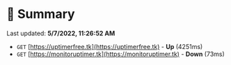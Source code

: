 # 📖 Summary
Last updated: **5/7/2022, 11:26:52 AM**

- `GET` [https://uptimerfree.tk](https://uptimerfree.tk) - **Up** (4251ms)
- `GET` [https://monitoruptimer.tk](https://monitoruptimer.tk) - **Down** (73ms)
